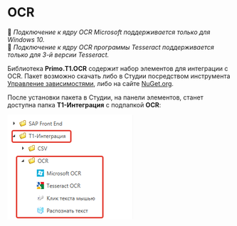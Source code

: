 # OCR
:small_blue_diamond: *Подключение к ядру OCR Microsoft поддерживается только для Windows 10.*\
:small_blue_diamond: *Подключение к ядру OCR программы Tesseract поддерживается только для 3-й версии Tesseract.*

Библиотека **Primo.T1.OCR** содержит набор элементов для интеграции с OCR. Пакет возможно скачать либо в Студии посредством инструмента [Управление зависимостями](https://docs.primo-rpa.ru/primo-rpa/primo-studio/projects/manage-dependencies), либо на сайте [NuGet.org](https://www.nuget.org/packages/Primo.T1.OCR).

После установки пакета в Студии, на панели элементов, станет доступна папка **Т1-Интеграция** с подпапкой **OCR**:

![](../../../../resources/activities/extra/t1/ocr/ocr-in-panel.png)




